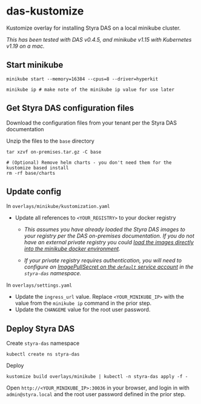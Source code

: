 # das-kustomize

Kustomize overlay for installing Styra DAS on a local minikube cluster.

_This has been tested with DAS v0.4.5, and minikube v1.15 with Kubernetes v1.19 on a mac._

## Start minikube
```
minikube start --memory=16384 --cpus=8 --driver=hyperkit

minikube ip # make note of the minikube ip value for use later
```

## Get Styra DAS configuration files 
Download the configuration files from your tenant per the Styra DAS documentation

Unzip the files to the `base` directory
```
tar xzvf on-premises.tar.gz -C base

# (Optional) Remove helm charts - you don't need them for the kustomize based install
rm -rf base/charts
```

## Update config
In `overlays/minikube/kustomization.yaml`
* Update all references to `<YOUR_REGISTRY>` to your docker registry

    * _This assumes you have already loaded the Styra DAS images to your registry per the DAS on-premises documentation. If you do not have an external private registry you could [load the images directly into the minikube docker environment](https://stackoverflow.com/questions/42564058/how-to-use-local-docker-images-with-minikube)._

    * _If your private registry requires authentication, you will need to configure an [ImagePullSecret on the `default` service account](https://kubernetes.io/docs/tasks/configure-pod-container/configure-service-account/#add-imagepullsecrets-to-a-service-account) in the `styra-das` namespace._

In `overlays/settings.yaml`
* Update the `ingress_url` value. Replace `<YOUR_MINIKUBE_IP>` with the value from the `minikube ip` command in the prior step.
* Update the `CHANGEME` value for the root user password.

## Deploy Styra DAS
Create `styra-das` namespace
```
kubectl create ns styra-das
```

Deploy
```
kustomize build overlays/minikube | kubectl -n styra-das apply -f -
```

Open `http://<YOUR_MINIKUBE_IP>:30036` in your browser, and login in with `admin@styra.local` and the root user password defined in the prior step.
